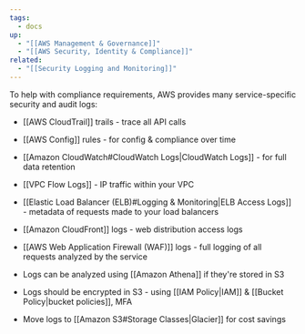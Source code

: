 ```yaml
---
tags:
  - docs
up:
  - "[[AWS Management & Governance]]"
  - "[[AWS Security, Identity & Compliance]]"
related:
  - "[[Security Logging and Monitoring]]"
---
```

To help with compliance requirements, AWS provides many service-specific security and audit logs:
- [[AWS CloudTrail]] trails - trace all API calls
- [[AWS Config]] rules - for config & compliance over time
- [[Amazon CloudWatch#CloudWatch Logs|CloudWatch Logs]] - for full data retention
- [[VPC Flow Logs]] - IP traffic within your VPC
- [[Elastic Load Balancer (ELB)#Logging & Monitoring|ELB Access Logs]] - metadata of requests made to your load balancers
- [[Amazon CloudFront]] logs - web distribution access logs
- [[AWS Web Application Firewall (WAF)]] logs - full logging of all requests analyzed by the service

- Logs can be analyzed using [[Amazon Athena]] if they're stored in S3
- Logs should be encrypted in S3 - using [[IAM Policy|IAM]] & [[Bucket Policy|bucket policies]], MFA
- Move logs to [[Amazon S3#Storage Classes|Glacier]] for cost savings

